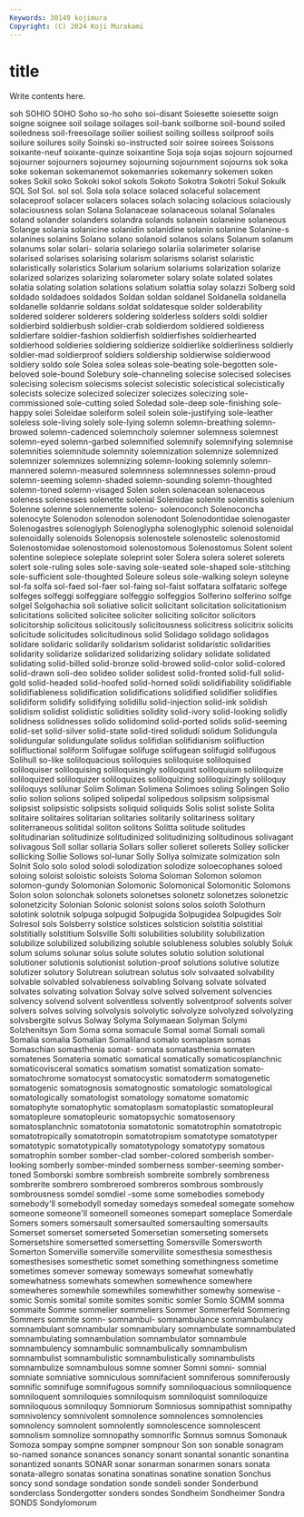 ```yaml
---
Keywords: 30149 kojimura
Copyright: (C) 2024 Koji Murakami
---
```


# title

Write contents here.



soh SOHIO SOHO Soho so-ho soho soi-disant
Soiesette soiesette soign soigne soignee soil soilage soilages soil-bank soilborne
soil-bound soiled soiledness soil-freesoilage soilier soiliest soiling soilless soilproof soils
soilure soilures soily Soinski so-instructed soir soiree soirees Soissons soixante-neuf
soixante-quinze soixantine Soja soja sojas sojourn sojourned sojourner sojourners sojourney
sojourning sojournment sojourns sok soka soke sokeman sokemanemot sokemanries sokemanry
sokemen soken sokes Sokil soko Sokoki sokol sokols Sokoto Sokotra
Sokotri Sokul Sokulk SOL Sol Sol. sol sol. Sola sola
solace solaced solaceful solacement solaceproof solacer solacers solaces solach solacing
solacious solaciously solaciousness solan Solana Solanaceae solanaceous solanal Solanales soland
solander solanders solandra solands solanein solaneine solaneous Solange solania solanicine
solanidin solanidine solanin solanine Solanine-s solanines solanins Solano solano solanoid
solanos solans Solanum solanum solanums solar solari- solaria solariego solariia
solarimeter solarise solarised solarises solarising solarism solarisms solarist solaristic solaristically
solaristics Solarium solarium solariums solarization solarize solarized solarizes solarizing solarometer
solary solate solated solates solatia solating solation solations solatium solattia
solay solazzi Solberg sold soldado soldadoes soldados Soldan soldan soldanel
Soldanella soldanella soldanelle soldanrie soldans soldat soldatesque solder solderability soldered
solderer solderers soldering solderless solders soldi soldier soldierbird soldierbush soldier-crab
soldierdom soldiered soldieress soldierfare soldier-fashion soldierfish soldierfishes soldierhearted soldierhood soldieries
soldiering soldierize soldierlike soldierliness soldierly soldier-mad soldierproof soldiers soldiership soldierwise
soldierwood soldiery soldo sole Solea solea soleas sole-beating sole-begotten sole-beloved
sole-bound Solebury sole-channeling solecise solecised solecises solecising solecism solecisms solecist
solecistic solecistical solecistically solecists solecize solecized solecizer solecizes solecizing sole-commissioned
sole-cutting soled Soledad sole-deep sole-finishing sole-happy solei Soleidae soleiform soleil
solein sole-justifying sole-leather soleless sole-living solely sole-lying solemn solemn-breathing solemn-browed
solemn-cadenced solemncholy solemner solemness solemnest solemn-eyed solemn-garbed solemnified solemnify solemnifying
solemnise solemnities solemnitude solemnity solemnization solemnize solemnized solemnizer solemnizes solemnizing
solemn-looking solemnly solemn-mannered solemn-measured solemnness solemnnesses solemn-proud solemn-seeming solemn-shaded solemn-sounding
solemn-thoughted solemn-toned solemn-visaged Solen solen solenacean solenaceous soleness solenesses solenette
solenial Solenidae solenite solenitis solenium Solenne solenne solennemente soleno- solenoconch
Solenoconcha solenocyte Solenodon solenodon solenodont Solenodontidae solenogaster Solenogastres solenoglyph Solenoglypha
solenoglyphic solenoid solenoidal solenoidally solenoids Solenopsis solenostele solenostelic solenostomid Solenostomidae
solenostomoid solenostomous Solenostomus Solent solent solentine solepiece soleplate soleprint soler
Solera solera soleret solerets solert sole-ruling soles sole-saving sole-seated sole-shaped
sole-stitching sole-sufficient sole-thoughted Soleure soleus sole-walking soleyn soleyne sol-fa solfa
sol-faed sol-faer sol-faing sol-faist solfatara solfataric solfege solfeges solfeggi solfeggiare
solfeggio solfeggios Solferino solferino solfge solgel Solgohachia soli soliative solicit
solicitant solicitation solicitationism solicitations solicited solicitee soliciter soliciting solicitor solicitors
solicitorship solicitous solicitously solicitousness solicitress solicitrix solicits solicitude solicitudes solicitudinous
solid Solidago solidago solidagos solidare solidaric solidarily solidarism solidarist solidaristic
solidarities solidarity solidarize solidarized solidarizing solidary solidate solidated solidating solid-billed
solid-bronze solid-browed solid-color solid-colored solid-drawn soli-deo solideo solider solidest solid-fronted
solid-full solid-gold solid-headed solid-hoofed solid-horned solidi solidifiability solidifiable solidifiableness solidification
solidifications solidified solidifier solidifies solidiform solidify solidifying solidillu solid-injection solid-ink
solidish solidism solidist solidistic solidities solidity solid-ivory solid-looking solidly solidness
solidnesses solido solidomind solid-ported solids solid-seeming solid-set solid-silver solid-state solid-tired
solidudi solidum Solidungula solidungular solidungulate solidus solifidian solifidianism solifluction solifluctional
soliform Solifugae solifuge solifugean solifugid solifugous Solihull so-like soliloquacious soliloquies
soliloquise soliloquised soliloquiser soliloquising soliloquisingly soliloquist soliloquium soliloquize soliloquized soliloquizer
soliloquizes soliloquizing soliloquizingly soliloquy soliloquys solilunar Solim Soliman Solimena Solimoes
soling Solingen Solio solio solion solions soliped solipedal solipedous solipsism
solipsismal solipsist solipsistic solipsists soliquid soliquids Solis solist soliste Solita
solitaire solitaires solitarian solitaries solitarily solitariness solitary soliterraneous solitidal soliton
solitons Solitta solitude solitudes solitudinarian solitudinize solitudinized solitudinizing solitudinous solivagant
solivagous Soll sollar sollaria Sollars soller solleret sollerets Solley sollicker
sollicking Sollie Sollows sol-lunar Solly Sollya solmizate solmization soln Solnit
Solo solo solod solodi solodization solodize soloecophanes soloed soloing soloist
soloistic soloists Soloma Soloman Solomon solomon solomon-gundy Solomonian Solomonic Solomonical
Solomonitic Solomons Solon solon solonchak solonets solonetses solonetz solonetzes solonetzic
solonetzicity Solonian Solonic solonist solons solos soloth Solothurn solotink solotnik
solpuga solpugid Solpugida Solpugidea Solpugides Solr Solresol sols Solsberry solstice
solstices solsticion solstitia solstitial solstitially solstitium Solsville Solti solubilities solubility
solubilization solubilize solubilized solubilizing soluble solubleness solubles solubly Soluk solum
solums solunar solus solute solutes solutio solution solutional solutioner solutionis
solutionist solution-proof solutions solutive solutize solutizer solutory Solutrean solutrean solutus
solv solvaated solvability solvable solvabled solvableness solvabling Solvang solvate solvated
solvates solvating solvation Solvay solve solved solvement solvencies solvency solvend
solvent solventless solvently solventproof solvents solver solvers solves solving solvolysis
solvolytic solvolyze solvolyzed solvolyzing solvsbergite solvus Solway Solyma Solymaean Solyman
Solymi Solzhenitsyn Som Soma soma somacule Somal somal Somali somali
Somalia somalia Somalian Somaliland somalo somaplasm somas Somaschian somasthenia somat-
somata somatasthenia somaten somatenes Somateria somatic somatical somatically somaticosplanchnic somaticovisceral
somatics somatism somatist somatization somato- somatochrome somatocyst somatocystic somatoderm somatogenetic
somatogenic somatognosis somatognostic somatologic somatological somatologically somatologist somatology somatome somatomic
somatophyte somatophytic somatoplasm somatoplastic somatopleural somatopleure somatopleuric somatopsychic somatosensory somatosplanchnic
somatotonia somatotonic somatotrophin somatotropic somatotropically somatotropin somatotropism somatotype somatotyper somatotypic
somatotypically somatotypology somatotypy somatous somatrophin somber somber-clad somber-colored somberish somber-looking
somberly somber-minded somberness somber-seeming somber-toned Somborski sombre sombreish sombreite sombrely
sombreness sombrerite sombrero sombreroed sombreros sombrous sombrously sombrousness somdel somdiel
-some some somebodies somebody somebody'll somebodyll someday somedays somedeal somegate
somehow someone someone'll someonell someones somepart someplace Somerdale Somers somers
somersault somersaulted somersaulting somersaults Somerset somerset somerseted Somersetian somerseting somersets
Somersetshire somersetted somersetting Somersville Somersworth Somerton Somerville somerville somervillite somesthesia
somesthesis somesthesises somesthetic somet something somethingness sometime sometimes somever someway
someways somewhat somewhatly somewhatness somewhats somewhen somewhence somewhere somewheres somewhile
somewhiles somewhither somewhy somewise -somic Somis somital somite somites somitic
somler Somlo SOMM somma sommaite Somme sommelier sommeliers Sommer Sommerfeld
Sommering Sommers sommite somn- somnambul- somnambulance somnambulancy somnambulant somnambular somnambulary
somnambulate somnambulated somnambulating somnambulation somnambulator somnambule somnambulency somnambulic somnambulically somnambulism
somnambulist somnambulistic somnambulistically somnambulists somnambulize somnambulous somne somner Somni somni-
somnial somniate somniative somniculous somnifacient somniferous somniferously somnific somnifuge somnifugous
somnify somniloquacious somniloquence somniloquent somniloquies somniloquism somniloquist somniloquize somniloquous somniloquy
Somniorum Somniosus somnipathist somnipathy somnivolency somnivolent somnolence somnolences somnolencies somnolency
somnolent somnolently somnolescence somnolescent somnolism somnolize somnopathy somnorific Somnus somnus
Somonauk Somoza sompay sompne sompner sompnour Son son sonable sonagram
so-named sonance sonances sonancy sonant sonantal sonantic sonantina sonantized sonants
SONAR sonar sonarman sonarmen sonars sonata sonata-allegro sonatas sonatina sonatinas
sonatine sonation Sonchus soncy sond sondage sondation sonde sondeli sonder
Sonderbund sonderclass Sondergotter sonders sondes Sondheim Sondheimer Sondra SONDS Sondylomorum
